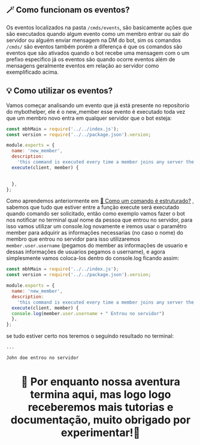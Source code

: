 
## 🪄 Como funcionam os eventos?

Os eventos localizados na pasta ``/cmds/events``, são basicamente ações que são executados quando algum evento como um membro entrar ou sair do servidor ou alguém enviar mensagem na DM do bot, sim os comandos ``/cmds/`` são eventos também porém a diferença é que os comandos são eventos que são ativados quando o bot recebe uma mensagem com o um prefixo especifico já os eventos são quando ocorre eventos além de mensagens geralmente eventos em relação ao servidor como exemplificado acima.

## 💡 Como utilizar os eventos?

Vamos começar analisando um evento que já está presente no reposítorio do mybothelper, ele é o new_member esse evento é executado toda vez que um membro novo entra em qualquer servidor que o bot esteja:

```javascript
const mbhMain = require('../../index.js');
const version = require('../../package.json').version;

module.exports = {
  name: 'new_member',
  description:
    'this command is executed every time a member joins any server the bot is on',
  execute(client, member) {
    

  },
};
```

Como aprendemos anteriormente em [🧾 Como um comando é estruturado?](https://github.com/mavinsi/mybothelper4noobs/blob/main/roadmap/s1_command.md) , sabemos que tudo que estiver entre a função execute será executado quando comando ser solicitado, então como exemplo vamos fazer o bot nos notificar no terminal qual nome da pessoa que entrou no servidor, para isso vamos utilizar um console.log novamente e iremos usar o paramêtro member para adquirir as informações necessarias (no caso o nome) do membro que entrou no servidor para isso utilizaremos ``member.user.username`` (pegamos do member as informações de usuario e dessas informações de usuarios pegamos o username), e agora simplesmente vamos coloca-los dentro do console.log ficando assim:
```javascript
const mbhMain = require('../../index.js');
const version = require('../../package.json').version;

module.exports = {
  name: 'new_member',
  description:
    'this command is executed every time a member joins any server the bot is on',
  execute(client, member) {
  console.log(member.user.username + " Entrou no servidor")
  },
};
```

se tudo estiver certo nos teremos o seguindo resultado no terminal:


```bash
...

John doe entrou no servidor 


```

<h1 align="center">🎉 Por enquanto nossa aventura termina aqui, mas logo logo receberemos mais tutorias e documentação, muito obrigado por experimentar!🎉</h1>



